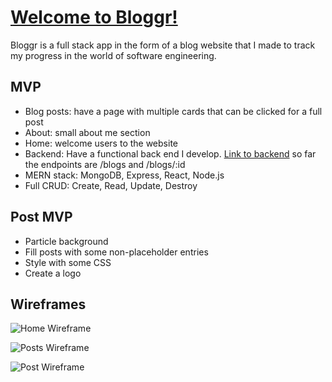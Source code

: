 # [Welcome to Bloggr!](https://bloggr-project.netlify.app)

Bloggr is a full stack app in the form of a blog website that I made to track my progress in the world of software engineering. 

## MVP 

- Blog posts: have a page with multiple cards that can be clicked for a full post
- About: small about me section
- Home: welcome users to the website
- Backend: Have a functional back end I develop. [Link to backend](https://bloggr-project.herokuapp.com) so far the endpoints are /blogs and /blogs/:id
- MERN stack: MongoDB, Express, React, Node.js
- Full CRUD: Create, Read, Update, Destroy

## Post MVP

- Particle background
- Fill posts with some non-placeholder entries
- Style with some CSS
- Create a logo

## Wireframes 

![Home Wireframe](https://user-images.githubusercontent.com/105743483/187588669-3ddb1459-528a-4b48-a95c-d1f9826eebdb.PNG)

![Posts Wireframe](https://user-images.githubusercontent.com/105743483/187588678-fca97477-d9e1-44f6-95a1-58c672807799.PNG)

![Post Wireframe](https://user-images.githubusercontent.com/105743483/187588684-56153241-e191-4777-b908-03788636bd46.PNG)
